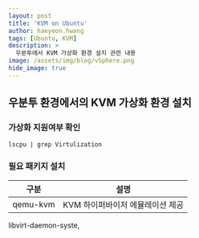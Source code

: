 ```yaml
---
layout: post
title: 'KVM on Ubuntu' 
author: haeyeon.hwang
tags: [Ubuntu, KVM]
description: >
  우분투에서 KVM 가상화 환경 설치 관련 내용 
image: /assets/img/blog/vSphere.png
hide_image: true
---
```


## 우분투 환경에서의 KVM 가상화 환경 설치

### 가상화 지원여부 확인

~~~console
lscpu | grep Virtulization
~~~

### 필요 패키지 설치

구분|설명
---|---
qemu-kvm|KVM 하이퍼바이저 에뮬레이션 제공
libvirt-daemon-syste,